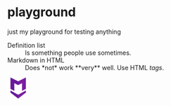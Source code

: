 # playground
just my playground for testing anything

<dl>
  <dt>Definition list</dt>
  <dd>Is something people use sometimes.</dd>

  <dt>Markdown in HTML</dt>
  <dd>Does *not* work **very** well. Use HTML <em>tags</em>.</dd>
</dl>

![alt text](https://github.com/adam-p/markdown-here/raw/master/src/common/images/icon48.png "Logo Title Text 1")
